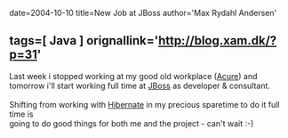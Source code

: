 date=2004-10-10
title=New Job at JBoss
author='Max Rydahl Andersen'

tags=[ Java ]
orignallink='http://blog.xam.dk/?p=31'
---
<div><p>Last week i stopped working at my good old workplace (<a href="http://www.acure.dk" title="Acure">Acure</a>) and <br>
tomorrow i'll start working full time at <a href="http://www.jboss.com" title="JBoss">JBoss</a> as developer &amp; consultant.<br><br>
Shifting from working with <a href="http://www.hibernate.org" title="Hibernate">Hibernate</a> in my precious sparetime to do it full time is<br>
going to do good things for both me and the project - can't wait :-)</p></div>
